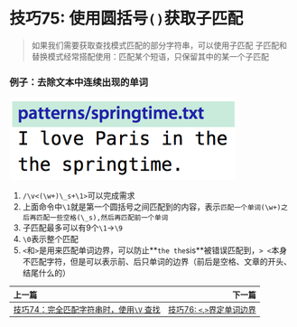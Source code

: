 # 技巧75: 使用圆括号`()`获取子匹配
> 如果我们需要获取查找模式匹配的部分字符串，可以使用子匹配
> 子匹配和替换模式经常搭配使用：匹配某个短语，只保留其中的某一个子匹配

### 例子：去除文本中连续出现的单词
![tip75](../../images/tip75.png)

1. `/\v<(\w+)\_s+\1>`可以完成需求
  1. 上面命令中`\1`就是第一个圆括号之间匹配到的内容，表示`匹配一个单词(\w+)之后再匹配一些空格(\_s),然后再匹配前一个单词`
  2. 子匹配最多可以有9个`\1`->`\9`
  3. `\0`表示整个匹配
  4. `<`和`>`是用来匹配单词边界，可以防止**`the the`sis**被错误匹配到，`> <`本身不匹配字符，但是可以表示前、后只单词的边界（前后是空格、文章的开头、结尾什么的）

|上一篇|下一篇|
|:---|---:|
|[技巧74：完全匹配字符串时，使用`\V` 查找](tip74.md)|[技巧76: `<`,`>`界定单词边界](tip76.md)|
